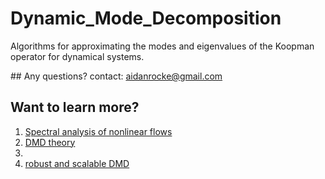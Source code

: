# Dynamic_Mode_Decomposition
Algorithms for approximating the modes and eigenvalues of the Koopman operator for dynamical systems.


## Any questions?
contact: aidanrocke@gmail.com


## Want to learn more? 
1. [Spectral analysis of nonlinear flows](http://cwrowley.princeton.edu/papers/koopman_jfm.pdf)
2. [DMD theory](https://arxiv.org/pdf/1312.0041.pdf)
3.
4. [robust and scalable DMD](https://arxiv.org/pdf/1712.01883.pdf)

